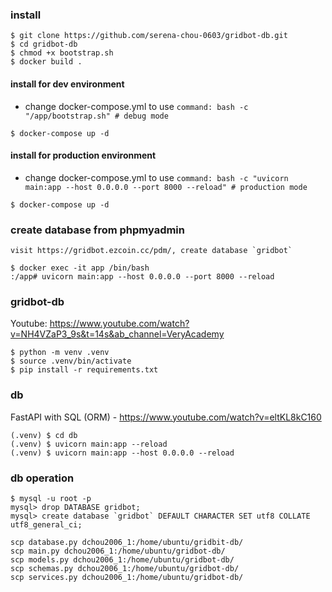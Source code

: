 ### install

```
$ git clone https://github.com/serena-chou-0603/gridbot-db.git
$ cd gridbot-db
$ chmod +x bootstrap.sh
$ docker build .
```

#### install for dev environment

- change docker-compose.yml to use `command: bash -c "/app/bootstrap.sh" # debug mode`

```
$ docker-compose up -d
```

#### install for production environment

- change docker-compose.yml to use `command: bash -c "uvicorn main:app --host 0.0.0.0 --port 8000 --reload" # production mode`

```
$ docker-compose up -d
```

### create database from phpmyadmin

```
visit https://gridbot.ezcoin.cc/pdm/, create database `gridbot`

$ docker exec -it app /bin/bash
:/app# uvicorn main:app --host 0.0.0.0 --port 8000 --reload
```

### gridbot-db

Youtube:
https://www.youtube.com/watch?v=NH4VZaP3_9s&t=14s&ab_channel=VeryAcademy

```
$ python -m venv .venv
$ source .venv/bin/activate
$ pip install -r requirements.txt
```

### db

FastAPI with SQL (ORM) - https://www.youtube.com/watch?v=eltKL8kC160

```
(.venv) $ cd db
(.venv) $ uvicorn main:app --reload
(.venv) $ uvicorn main:app --host 0.0.0.0 --reload
```

### db operation

```
$ mysql -u root -p
mysql> drop DATABASE gridbot;
mysql> create database `gridbot` DEFAULT CHARACTER SET utf8 COLLATE utf8_general_ci;
```

```
scp database.py dchou2006_1:/home/ubuntu/gridbit-db/
scp main.py dchou2006_1:/home/ubuntu/gridbot-db/
scp models.py dchou2006_1:/home/ubuntu/gridbot-db/
scp schemas.py dchou2006_1:/home/ubuntu/gridbot-db/
scp services.py dchou2006_1:/home/ubuntu/gridbot-db/
```
